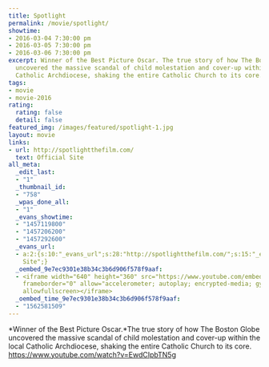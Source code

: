 ```yaml
---
title: Spotlight
permalink: /movie/spotlight/
showtime:
- 2016-03-04 7:30:00 pm
- 2016-03-05 7:30:00 pm
- 2016-03-06 7:30:00 pm
excerpt: Winner of the Best Picture Oscar. The true story of how The Boston Globe
  uncovered the massive scandal of child molestation and cover-up within the local
  Catholic Archdiocese, shaking the entire Catholic Church to its core.
tags:
- movie
- movie-2016
rating:
  rating: false
  detail: false
featured_img: /images/featured/spotlight-1.jpg
layout: movie
links:
- url: http://spotlightthefilm.com/
  text: Official Site
all_meta:
  _edit_last:
  - "1"
  _thumbnail_id:
  - "758"
  _wpas_done_all:
  - "1"
  _evans_showtime:
  - "1457119800"
  - "1457206200"
  - "1457292600"
  _evans_url:
  - a:2:{s:10:"_evans_url";s:28:"http://spotlightthefilm.com/";s:15:"_evans_url_name";s:13:"Official
    Site";}
  _oembed_9e7ec9301e38b34c3b6d906f578f9aaf:
  - <iframe width="640" height="360" src="https://www.youtube.com/embed/EwdCIpbTN5g?feature=oembed"
    frameborder="0" allow="accelerometer; autoplay; encrypted-media; gyroscope; picture-in-picture"
    allowfullscreen></iframe>
  _oembed_time_9e7ec9301e38b34c3b6d906f578f9aaf:
  - "1562581509"
---
```


*Winner of the Best Picture Oscar.*The true story of how The Boston Globe uncovered the massive scandal of child molestation and cover-up within the local Catholic Archdiocese, shaking the entire Catholic Church to its core. https://www.youtube.com/watch?v=EwdCIpbTN5g